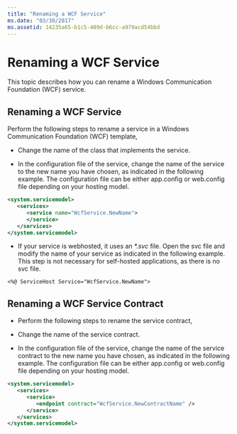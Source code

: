 ```yaml
---
title: "Renaming a WCF Service"
ms.date: "03/30/2017"
ms.assetid: 14235a65-b1c5-409d-b6cc-a979acd54bbd
---
```

# Renaming a WCF Service
This topic describes how you can rename a Windows Communication Foundation (WCF) service.  
  
## Renaming a WCF Service  
 Perform the following steps to rename a service in a Windows Communication Foundation (WCF) template,  
  
- Change the name of the class that implements the service.  
  
- In the configuration file of the service, change the name of the service to the new name you have chosen, as indicated in the following example. The configuration file can be either app.config or web.config file depending on your hosting model.  
  
```xml  
<system.servicemodel>  
   <services>  
      <service name="WcfService.NewName">  
      </service>  
   </services>  
</system.servicemodel>  
```  
  
- If your service is webhosted, it uses an *\*.svc* file. Open the svc file and modify the name of your service as indicated in the following example. This step is not necessary for self-hosted applications, as there is no svc file.  
  
```aspx-csharp
<%@ ServiceHost Service="WcfService.NewName">  
```  
  
## Renaming a WCF Service Contract  
  
- Perform the following steps to rename the service contract,  
  
- Change the name of the service contract.  
  
- In the configuration file of the service, change the name of the service contract to the new name you have chosen, as indicated in the following example. The configuration file can be either app.config or web.config file depending on your hosting model.  
  
```xml  
<system.servicemodel>  
   <services>  
      <service>  
         <endpoint contract="WcfService.NewContractName" />  
      </service>  
   </services>  
</system.servicemodel>  
```
